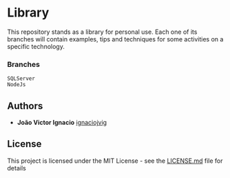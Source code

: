 # Library

This repository stands as a library for personal use. Each one of its branches will contain examples, tips and techniques for some activities on a specific technology.


### Branches

```
SQLServer
NodeJs
```


## Authors

* **João Victor Ignacio** [ignaciojvig](https://github.com/ignaciojvig)


## License

This project is licensed under the MIT License - see the [LICENSE.md](LICENSE.md) file for details
